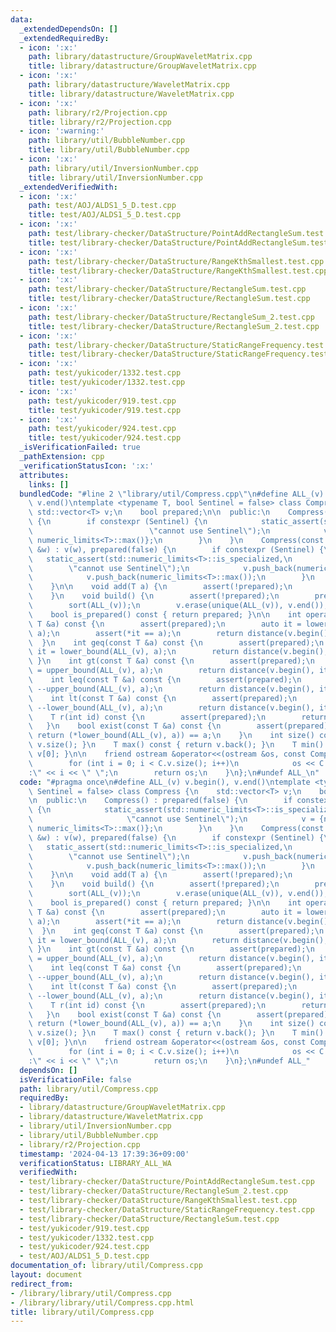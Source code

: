 ```yaml
---
data:
  _extendedDependsOn: []
  _extendedRequiredBy:
  - icon: ':x:'
    path: library/datastructure/GroupWaveletMatrix.cpp
    title: library/datastructure/GroupWaveletMatrix.cpp
  - icon: ':x:'
    path: library/datastructure/WaveletMatrix.cpp
    title: library/datastructure/WaveletMatrix.cpp
  - icon: ':x:'
    path: library/r2/Projection.cpp
    title: library/r2/Projection.cpp
  - icon: ':warning:'
    path: library/util/BubbleNumber.cpp
    title: library/util/BubbleNumber.cpp
  - icon: ':x:'
    path: library/util/InversionNumber.cpp
    title: library/util/InversionNumber.cpp
  _extendedVerifiedWith:
  - icon: ':x:'
    path: test/AOJ/ALDS1_5_D.test.cpp
    title: test/AOJ/ALDS1_5_D.test.cpp
  - icon: ':x:'
    path: test/library-checker/DataStructure/PointAddRectangleSum.test.cpp
    title: test/library-checker/DataStructure/PointAddRectangleSum.test.cpp
  - icon: ':x:'
    path: test/library-checker/DataStructure/RangeKthSmallest.test.cpp
    title: test/library-checker/DataStructure/RangeKthSmallest.test.cpp
  - icon: ':x:'
    path: test/library-checker/DataStructure/RectangleSum.test.cpp
    title: test/library-checker/DataStructure/RectangleSum.test.cpp
  - icon: ':x:'
    path: test/library-checker/DataStructure/RectangleSum_2.test.cpp
    title: test/library-checker/DataStructure/RectangleSum_2.test.cpp
  - icon: ':x:'
    path: test/library-checker/DataStructure/StaticRangeFrequency.test.cpp
    title: test/library-checker/DataStructure/StaticRangeFrequency.test.cpp
  - icon: ':x:'
    path: test/yukicoder/1332.test.cpp
    title: test/yukicoder/1332.test.cpp
  - icon: ':x:'
    path: test/yukicoder/919.test.cpp
    title: test/yukicoder/919.test.cpp
  - icon: ':x:'
    path: test/yukicoder/924.test.cpp
    title: test/yukicoder/924.test.cpp
  _isVerificationFailed: true
  _pathExtension: cpp
  _verificationStatusIcon: ':x:'
  attributes:
    links: []
  bundledCode: "#line 2 \"library/util/Compress.cpp\"\n#define ALL_(v) v.begin(),\
    \ v.end()\ntemplate <typename T, bool Sentinel = false> class Compress {\n   \
    \ std::vector<T> v;\n    bool prepared;\n\n  public:\n    Compress() : prepared(false)\
    \ {\n        if constexpr (Sentinel) {\n            static_assert(std::numeric_limits<T>::is_specialized,\n\
    \                          \"cannot use Sentinel\");\n            v = {numeric_limits<T>::min(),\
    \ numeric_limits<T>::max()};\n        }\n    }\n    Compress(const std::vector<T>\
    \ &w) : v(w), prepared(false) {\n        if constexpr (Sentinel) {\n         \
    \   static_assert(std::numeric_limits<T>::is_specialized,\n                  \
    \        \"cannot use Sentinel\");\n            v.push_back(numeric_limits<T>::min());\n\
    \            v.push_back(numeric_limits<T>::max());\n        }\n        build();\n\
    \    }\n\n    void add(T a) {\n        assert(!prepared);\n        v.push_back(a);\n\
    \    }\n    void build() {\n        assert(!prepared);\n        prepared = true;\n\
    \        sort(ALL_(v));\n        v.erase(unique(ALL_(v)), v.end());\n    }\n\n\
    \    bool is_prepared() const { return prepared; }\n\n    int operator[](const\
    \ T &a) const {\n        assert(prepared);\n        auto it = lower_bound(ALL_(v),\
    \ a);\n        assert(*it == a);\n        return distance(v.begin(), it);\n  \
    \  }\n    int geq(const T &a) const {\n        assert(prepared);\n        auto\
    \ it = lower_bound(ALL_(v), a);\n        return distance(v.begin(), it);\n   \
    \ }\n    int gt(const T &a) const {\n        assert(prepared);\n        auto it\
    \ = upper_bound(ALL_(v), a);\n        return distance(v.begin(), it);\n    }\n\
    \    int leq(const T &a) const {\n        assert(prepared);\n        auto it =\
    \ --upper_bound(ALL_(v), a);\n        return distance(v.begin(), it);\n    }\n\
    \    int lt(const T &a) const {\n        assert(prepared);\n        auto it =\
    \ --lower_bound(ALL_(v), a);\n        return distance(v.begin(), it);\n    }\n\
    \    T r(int id) const {\n        assert(prepared);\n        return v[id];\n \
    \   }\n    bool exist(const T &a) const {\n        assert(prepared);\n       \
    \ return (*lower_bound(ALL_(v), a)) == a;\n    }\n    int size() const { return\
    \ v.size(); }\n    T max() const { return v.back(); }\n    T min() const { return\
    \ v[0]; }\n\n    friend ostream &operator<<(ostream &os, const Compress &C) {\n\
    \        for (int i = 0; i < C.v.size(); i++)\n            os << C.v[i] << \"\
    :\" << i << \" \";\n        return os;\n    }\n};\n#undef ALL_\n"
  code: "#pragma once\n#define ALL_(v) v.begin(), v.end()\ntemplate <typename T, bool\
    \ Sentinel = false> class Compress {\n    std::vector<T> v;\n    bool prepared;\n\
    \n  public:\n    Compress() : prepared(false) {\n        if constexpr (Sentinel)\
    \ {\n            static_assert(std::numeric_limits<T>::is_specialized,\n     \
    \                     \"cannot use Sentinel\");\n            v = {numeric_limits<T>::min(),\
    \ numeric_limits<T>::max()};\n        }\n    }\n    Compress(const std::vector<T>\
    \ &w) : v(w), prepared(false) {\n        if constexpr (Sentinel) {\n         \
    \   static_assert(std::numeric_limits<T>::is_specialized,\n                  \
    \        \"cannot use Sentinel\");\n            v.push_back(numeric_limits<T>::min());\n\
    \            v.push_back(numeric_limits<T>::max());\n        }\n        build();\n\
    \    }\n\n    void add(T a) {\n        assert(!prepared);\n        v.push_back(a);\n\
    \    }\n    void build() {\n        assert(!prepared);\n        prepared = true;\n\
    \        sort(ALL_(v));\n        v.erase(unique(ALL_(v)), v.end());\n    }\n\n\
    \    bool is_prepared() const { return prepared; }\n\n    int operator[](const\
    \ T &a) const {\n        assert(prepared);\n        auto it = lower_bound(ALL_(v),\
    \ a);\n        assert(*it == a);\n        return distance(v.begin(), it);\n  \
    \  }\n    int geq(const T &a) const {\n        assert(prepared);\n        auto\
    \ it = lower_bound(ALL_(v), a);\n        return distance(v.begin(), it);\n   \
    \ }\n    int gt(const T &a) const {\n        assert(prepared);\n        auto it\
    \ = upper_bound(ALL_(v), a);\n        return distance(v.begin(), it);\n    }\n\
    \    int leq(const T &a) const {\n        assert(prepared);\n        auto it =\
    \ --upper_bound(ALL_(v), a);\n        return distance(v.begin(), it);\n    }\n\
    \    int lt(const T &a) const {\n        assert(prepared);\n        auto it =\
    \ --lower_bound(ALL_(v), a);\n        return distance(v.begin(), it);\n    }\n\
    \    T r(int id) const {\n        assert(prepared);\n        return v[id];\n \
    \   }\n    bool exist(const T &a) const {\n        assert(prepared);\n       \
    \ return (*lower_bound(ALL_(v), a)) == a;\n    }\n    int size() const { return\
    \ v.size(); }\n    T max() const { return v.back(); }\n    T min() const { return\
    \ v[0]; }\n\n    friend ostream &operator<<(ostream &os, const Compress &C) {\n\
    \        for (int i = 0; i < C.v.size(); i++)\n            os << C.v[i] << \"\
    :\" << i << \" \";\n        return os;\n    }\n};\n#undef ALL_"
  dependsOn: []
  isVerificationFile: false
  path: library/util/Compress.cpp
  requiredBy:
  - library/datastructure/GroupWaveletMatrix.cpp
  - library/datastructure/WaveletMatrix.cpp
  - library/util/InversionNumber.cpp
  - library/util/BubbleNumber.cpp
  - library/r2/Projection.cpp
  timestamp: '2024-04-13 17:39:36+09:00'
  verificationStatus: LIBRARY_ALL_WA
  verifiedWith:
  - test/library-checker/DataStructure/PointAddRectangleSum.test.cpp
  - test/library-checker/DataStructure/RectangleSum_2.test.cpp
  - test/library-checker/DataStructure/RangeKthSmallest.test.cpp
  - test/library-checker/DataStructure/StaticRangeFrequency.test.cpp
  - test/library-checker/DataStructure/RectangleSum.test.cpp
  - test/yukicoder/919.test.cpp
  - test/yukicoder/1332.test.cpp
  - test/yukicoder/924.test.cpp
  - test/AOJ/ALDS1_5_D.test.cpp
documentation_of: library/util/Compress.cpp
layout: document
redirect_from:
- /library/library/util/Compress.cpp
- /library/library/util/Compress.cpp.html
title: library/util/Compress.cpp
---
```

